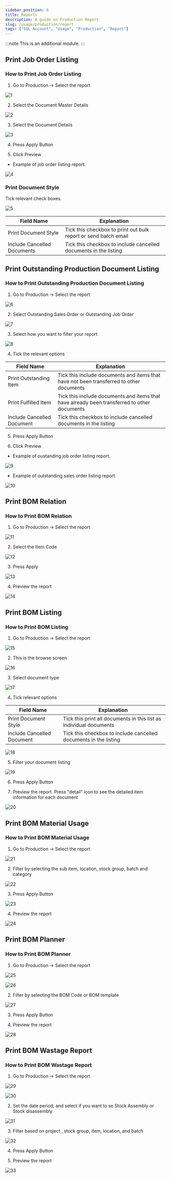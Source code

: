 ```yaml
---
sidebar_position: 6
title: Reports
description: A guide on Production Report
slug: /usage/production/report
tags: ["SQL Account", "Usage", "Production", "Report"]
---
```


:::note
This is an additional module.
:::

## Print Job Order Listing

### How to Print Job Order Listing

1. Go to Production -> Select the report

![1](../../../static/img/getting-started/user-guide/production/report/jj1.png)

2. Select the Document Master Details

![2](../../../static/img/getting-started/user-guide/production/report/jj2.png)

3. Select the Document Details

![3](../../../static/img/getting-started/user-guide/production/report/jj3.png)

4. Press Apply Button

5. Click Preview

- Example of job order listing report.

![4](../../../static/img/getting-started/user-guide/production/report/jj4.png)

### Print Document Style

Tick relevant check boxes.

![5](../../../static/img/getting-started/user-guide/production/report/jj5.png)

|**Field Name**| **Explanation**|
|---|---|
|Print Document Style | Tick this checkbox to print out bulk report or send batch email|
|Include Cancelled Documents |  Tick this checkbox to include cancelled documents in the listing|

## Print Outstanding Production Document Listing

### How to Print Outstanding Production Document Listing

1. Go to Production -> Select the report

![6](../../../static/img/getting-started/user-guide/production/report/jj6.png)

2. Select Outstanding Sales Order or Outstanding Job Order

![7](../../../static/img/getting-started/user-guide/production/report/jj7.png)

3. Select how you want to filter your report

![8](../../../static/img/getting-started/user-guide/production/report/jj8.png)

4. Tick the relevant options

|**Field Name**| **Explanation**|
|---|---|
|Print Outstanding Item | Tick this include documents and items that have not been transferred to other documents|
|Print Fulfilled Item | Tick this include documents and items that have already been transferred to other documents|
|Include Cancelled Document | Tick this checkbox to include cancelled documents in the listing|

5. Press Apply Button

6. Click Preview

- Example of oustanding job order listing report.

![9](../../../static/img/getting-started/user-guide/production/report/jj9.png)

- Example of outstanding sales order listing report.

![10](../../../static/img/getting-started/user-guide/production/report/jj10.png)

## Print BOM Relation

### How to Print BOM Relation

1. Go to Production -> Select the report

![11](../../../static/img/getting-started/user-guide/production/report/jj11.png)

2. Select the Item Code

![12](../../../static/img/getting-started/user-guide/production/report/jj12.png)

3. Press Apply

![13](../../../static/img/getting-started/user-guide/production/report/jj13.png)

4. Preview the report

![14](../../../static/img/getting-started/user-guide/production/report/jj14.png)

## Print BOM Listing

### How to Print BOM Listing

1. Go to Production -> Select the report

![15](../../../static/img/getting-started/user-guide/production/report/jj15.png)

2. This is the browse screen

![16](../../../static/img/getting-started/user-guide/production/report/jj16.png)

3. Select document type

![17](../../../static/img/getting-started/user-guide/production/report/jj17.png)

4. Tick relevant options

|**Field Name** | **Explanation**|
|---|---|
|Print Document Style| Tick this print all documents in this list as individual documents|
|Include Cancelled Document | Tick this checkbox to include cancelled documents in the listing|

![18](../../../static/img/getting-started/user-guide/production/report/jj18.png)

5. Filter your document listing

![19](../../../static/img/getting-started/user-guide/production/report/jj19.png)

6. Press Apply Button

7. Preview the report. Press "detail" icon to see the detailed item information for each document

![20](../../../static/img/getting-started/user-guide/production/report/jj20.png)

## Print BOM Material Usage

### How to Print BOM Material Usage

1. Go to Production -> Select the report

![21](../../../static/img/getting-started/user-guide/production/report/jj21.png)

2. Filter by selecting the sub item, location, stock group, batch and category

![22](../../../static/img/getting-started/user-guide/production/report/jj22.png)

3. Press Apply Button

![23](../../../static/img/getting-started/user-guide/production/report/jj23.png)

4. Preview the report

![24](../../../static/img/getting-started/user-guide/production/report/jj24.png)

## Print BOM Planner

### How to Print BOM Planner

1. Go to Production -> Select the report

![25](../../../static/img/getting-started/user-guide/production/report/jj25.png)

![26](../../../static/img/getting-started/user-guide/production/report/jj26.png)

2. Filter by selecting the BOM Code or BOM template

![27](../../../static/img/getting-started/user-guide/production/report/jj27.png)

3. Press Apply Button

4. Preview the report

![28](../../../static/img/getting-started/user-guide/production/report/jj28.png)

## Print BOM Wastage Report

### How to Print BOM Wastage Report

1. Go to Production -> Select the report

![29](../../../static/img/getting-started/user-guide/production/report/jj29.png)

![30](../../../static/img/getting-started/user-guide/production/report/jj30.png)

2. Set the date period, and select if you want to se Stock Assembly or Stock disassembly

![31](../../../static/img/getting-started/user-guide/production/report/jj31.png)

3. Filter based on project , stock group, item, location, and batch

![32](../../../static/img/getting-started/user-guide/production/report/jj32.png)

4. Press Apply Button

5. Preview the report

![33](../../../static/img/getting-started/user-guide/production/report/jj33.png)
